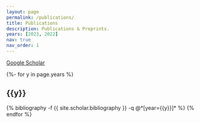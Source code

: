 ```yaml
---
layout: page
permalink: /publications/
title: Publications
description: Publications & Preprints.
years: [2023, 2022]
nav: true
nav_order: 1
---
```


[Google Scholar](https://scholar.google.com/citations?user=XMrlrV8AAAAJ)

<!-- _pages/publications.md -->
<div class="publications">

{%- for y in page.years %}
  <h2 class="year">{{y}}</h2>
  {% bibliography -f {{ site.scholar.bibliography }} -q @*[year={{y}}]* %}
{% endfor %}

</div>

